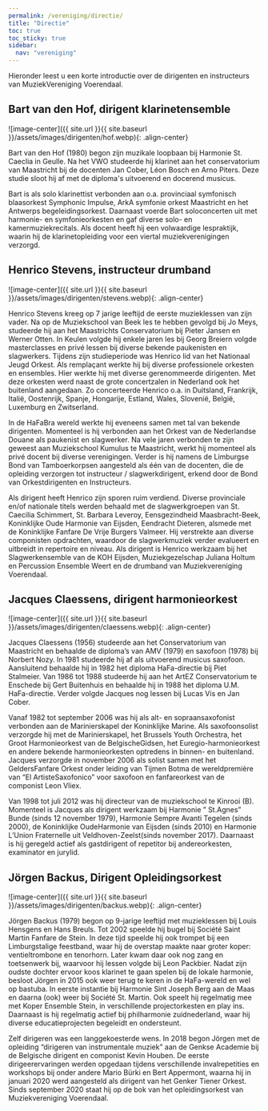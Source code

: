 ```yaml
---
permalink: /vereniging/directie/
title: "Directie"
toc: true
toc_sticky: true
sidebar:
  nav: "vereniging"
---
```


Hieronder leest u een korte introductie over de dirigenten en instructeurs van MuziekVereniging Voerendaal.

## Bart van den Hof, dirigent klarinetensemble

![image-center]({{ site.url }}{{ site.baseurl }}/assets/images/dirigenten/hof.webp){: .align-center}

Bart van den Hof (1980) begon zijn muzikale loopbaan bij Harmonie St. Caeclia in Geulle. Na het VWO studeerde hij klarinet aan het conservatorium van Maastricht bij de docenten Jan Cober, Léon Bosch en Arno Piters. Deze studie sloot hij af met de diploma's uitvoerend en docerend musicus.
 
Bart is als solo klarinettist verbonden aan o.a. provinciaal symfonisch blaasorkest Symphonic Impulse, ArkA symfonie orkest Maastricht en het Antwerps begeleidingsorkest. Daarnaast voerde Bart soloconcerten uit met harmonie- en symfonieorkesten en gaf diverse solo- en kamermuziekrecitals. Als docent heeft hij een volwaardige lespraktijk, waarin hij de klarinetopleiding voor een viertal muziekverenigingen verzorgd.

## Henrico Stevens, instructeur drumband

![image-center]({{ site.url }}{{ site.baseurl }}/assets/images/dirigenten/stevens.webp){: .align-center}

Henrico Stevens kreeg op 7 jarige leeftijd de eerste muzieklessen van zijn vader. Na op de Muziekschool van Beek les te hebben gevolgd bij Jo Meys, studeerde hij aan het Maastrichts Conservatorium bij Pieter Jansen en Werner Otten. In Keulen volgde hij enkele jaren les bij Georg Breiern volgde masterclasses en privé lessen bij diverse bekende paukenisten en slagwerkers. Tijdens zijn studieperiode was Henrico lid van het Nationaal Jeugd Orkest. Als remplaçant werkte hij bij diverse professionele orkesten en ensembles. Hier werkte hij met diverse gerenommeerde dirigenten. Met deze orkesten werd naast de grote concertzalen in Nederland ook het buitenland aangedaan. Zo concerteerde Henrico o.a. in Duitsland, Frankrijk, Italië, Oostenrijk,
Spanje, Hongarije, Estland, Wales, Slovenië, België, Luxemburg en Zwitserland.

In de HaFaBra wereld werkte hij eveneens samen met tal van bekende dirigenten.
Momenteel is hij verbonden aan het Orkest van de Nederlandse Douane als paukenist en slagwerker. Na vele jaren verbonden te zijn geweest aan Muziekschool Kumulus te
Maastricht, werkt hij momenteel als privé docent bij diverse verenigingen. Verder is hij namens de Limburgse Bond van Tamboerkorpsen aangesteld als één van de
docenten, die de opleiding verzorgen tot instructeur / slagwerkdirigent, erkend door de Bond van Orkestdirigenten en Instructeurs.

Als dirigent heeft Henrico zijn sporen ruim verdiend. Diverse provinciale en/of nationale titels werden behaald met de slagwerkgroepen van St. Caecilia Schimmert,
St. Barbara Leveroy, Eensgezindheid Maasbracht-Beek, Koninklijke Oude Harmonie van Eijsden, Eendracht Dieteren, alsmede met de Koninklijke Fanfare De Vrije Burgers
Valmeer. Hij verstrekte aan diverse componisten opdrachten, waardoor de slagwerkmuziek verder evalueert en uitbreidt in repertoire en niveau. Als dirigent is Henrico werkzaam bij het Slagwerkensemble van de KOH Eijsden, Muziekgezelschap Juliana Holtum en Percussion Ensemble Weert en de drumband van Muziekvereniging Voerendaal.

## Jacques Claessens, dirigent harmonieorkest
![image-center]({{ site.url }}{{ site.baseurl }}/assets/images/dirigenten/claessens.webp){: .align-center}

Jacques Claessens (1956) studeerde aan het Conservatorium van Maastricht en behaalde de diploma’s van AMV (1979) en saxofoon (1978) bij Norbert Nozy. In 1981 studeerde hij af als uitvoerend musicus saxofoon. Aansluitend behaalde hij in 1982 het diploma HaFa-directie bij Piet Stalmeier. Van 1986 tot 1988 studeerde hij aan het ArtEZ Conservatorium te Enschede bij Gert Buitenhuis en behaalde hij in 1988 het diploma U.M. HaFa-directie. Verder volgde Jacques nog lessen bij Lucas Vis en Jan Cober.

Vanaf 1982 tot september 2006 was hij als alt- en sopraansaxofonist verbonden aan de Marinierskapel der Koninklijke Marine. Als saxofoonsolist verzorgde hij met de Marinierskapel, het Brussels Youth Orchestra, het Groot Harmonieorkest van de BelgischeGidsen, het Euregio-harmonieorkest en andere bekende harmonieorkesten optredens in binnen- en buitenland. Jacques verzorgde in november 2006 als solist samen met het GeldersFanfare Orkest onder leiding van Tijmen Botma de wereldpremière van “El ArtisteSaxofonico” voor saxofoon en fanfareorkest van de componist Leon Vliex.

Van 1998 tot juli 2012 was hij directeur van de muziekschool te Kinrooi (B). Momenteel is Jacques als dirigent werkzaam bij Harmonie ” St.Agnes” Bunde (sinds 12 november 1979), Harmonie Sempre Avanti Tegelen (sinds 2000), de Koninklijke OudeHarmonie van Eijsden (sinds 2010) en Harmonie L’Union Fraternelle uit Veldhoven-Zeelst(sinds november 2017). Daarnaast is hij geregeld actief als gastdirigent of repetitor bij andereorkesten, examinator en jurylid.

## Jörgen Backus, Dirigent Opleidingsorkest

![image-center]({{ site.url }}{{ site.baseurl }}/assets/images/dirigenten/backus.webp){: .align-center}

Jörgen Backus (1979) begon op 9-jarige leeftijd met muzieklessen bij Louis Hensgens en Hans Breuls. Tot 2002 speelde hij bugel bij Société Saint Martin Fanfare de Stein. In deze tijd speelde hij ook trompet bij een Limburgstalige feestband, waar hij de overstap maakte naar groter koper: ventieltrombone en tenorhorn. Later kwam daar ook nog zang en toetsenwerk bij, waarvoor hij lessen volgde bij Leon Packbier. Nadat zijn oudste dochter ervoor koos klarinet te gaan spelen bij de lokale harmonie, besloot Jörgen in 2015 ook weer terug te keren in de HaFa-wereld en wel op bastuba. In eerste instantie bij Harmonie Sint Joseph Berg aan de Maas en daarna (ook) weer bij Société St. Martin. Ook speelt hij regelmatig mee met Koper Ensemble Stein, in verschillende projectorkesten en play ins. Daarnaast is hij regelmatig actief bij philharmonie zuidnederland, waar hij diverse educatieprojecten begeleidt en ondersteunt. 
 
Zelf dirigeren was een langgekoesterde wens. In 2018 begon Jörgen met de opleiding “dirigeren van instrumentale muziek” aan de Genkse Academie bij de Belgische dirigent en componist Kevin Houben. De eerste dirigeerervaringen werden opgedaan tijdens verschillende invalrepetities en workshops bij onder andere Mario Bürki en Bert Appermont, waarna hij in januari 2020 werd aangesteld als dirigent van het Genker Tiener Orkest. Sinds september 2020 staat hij op de bok van het opleidingsorkest van Muziekvereniging Voerendaal.

